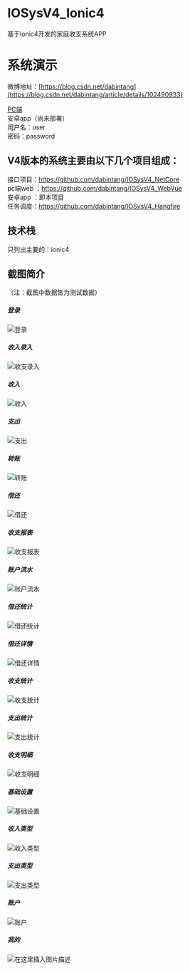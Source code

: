 # IOSysV4_Ionic4
基于Ionic4开发的家庭收支系统APP

# 系统演示 
微博地址：[https://blog.csdn.net/dabintang](https://blog.csdn.net/dabintang/article/details/102490933)   

[PC端](http://172.81.235.6:20002)  
安卓app（尚未部署）  
用户名：user  
密码：password  

## V4版本的系统主要由以下几个项目组成：  
接口项目：https://github.com/dabintang/IOSysV4_NetCore   
pc端web ：https://github.com/dabintang/IOSysV4_WebVue  
安卓app ：即本项目  
任务调度：https://github.com/dabintang/IOSysV4_Hangfire   

## 技术栈  
只列出主要的：ionic4  

## 截图简介  
（注：截图中数据皆为测试数据）  
##### 登录
![登录](https://img-blog.csdnimg.cn/20191010215528901.png?x-oss-process=image/watermark,type_ZmFuZ3poZW5naGVpdGk,shadow_10,text_aHR0cHM6Ly9ibG9nLmNzZG4ubmV0L2RhYmludGFuZw==,size_16,color_FFFFFF,t_70)
##### 收入录入
![收支录入](https://img-blog.csdnimg.cn/20191010215602469.png?x-oss-process=image/watermark,type_ZmFuZ3poZW5naGVpdGk,shadow_10,text_aHR0cHM6Ly9ibG9nLmNzZG4ubmV0L2RhYmludGFuZw==,size_16,color_FFFFFF,t_70)
##### 收入
![收入](https://img-blog.csdnimg.cn/20191010215634453.png?x-oss-process=image/watermark,type_ZmFuZ3poZW5naGVpdGk,shadow_10,text_aHR0cHM6Ly9ibG9nLmNzZG4ubmV0L2RhYmludGFuZw==,size_16,color_FFFFFF,t_70)
##### 支出
![支出](https://img-blog.csdnimg.cn/20191010215654178.png?x-oss-process=image/watermark,type_ZmFuZ3poZW5naGVpdGk,shadow_10,text_aHR0cHM6Ly9ibG9nLmNzZG4ubmV0L2RhYmludGFuZw==,size_16,color_FFFFFF,t_70)
##### 转账
![转账](https://img-blog.csdnimg.cn/20191010215721622.png?x-oss-process=image/watermark,type_ZmFuZ3poZW5naGVpdGk,shadow_10,text_aHR0cHM6Ly9ibG9nLmNzZG4ubmV0L2RhYmludGFuZw==,size_16,color_FFFFFF,t_70)
##### 借还
![借还](https://img-blog.csdnimg.cn/20191010215739133.png?x-oss-process=image/watermark,type_ZmFuZ3poZW5naGVpdGk,shadow_10,text_aHR0cHM6Ly9ibG9nLmNzZG4ubmV0L2RhYmludGFuZw==,size_16,color_FFFFFF,t_70)
##### 收支报表
![收支报表](https://img-blog.csdnimg.cn/20191010215757579.png?x-oss-process=image/watermark,type_ZmFuZ3poZW5naGVpdGk,shadow_10,text_aHR0cHM6Ly9ibG9nLmNzZG4ubmV0L2RhYmludGFuZw==,size_16,color_FFFFFF,t_70)
##### 账户流水
![账户流水](https://img-blog.csdnimg.cn/20191010215815800.png?x-oss-process=image/watermark,type_ZmFuZ3poZW5naGVpdGk,shadow_10,text_aHR0cHM6Ly9ibG9nLmNzZG4ubmV0L2RhYmludGFuZw==,size_16,color_FFFFFF,t_70)
##### 借还统计
![借还统计](https://img-blog.csdnimg.cn/20191010215842352.png?x-oss-process=image/watermark,type_ZmFuZ3poZW5naGVpdGk,shadow_10,text_aHR0cHM6Ly9ibG9nLmNzZG4ubmV0L2RhYmludGFuZw==,size_16,color_FFFFFF,t_70)
##### 借还详情
![借还详情](https://img-blog.csdnimg.cn/20191010215901876.png?x-oss-process=image/watermark,type_ZmFuZ3poZW5naGVpdGk,shadow_10,text_aHR0cHM6Ly9ibG9nLmNzZG4ubmV0L2RhYmludGFuZw==,size_16,color_FFFFFF,t_70)
##### 收支统计
![收支统计](https://img-blog.csdnimg.cn/2019101021592261.png?x-oss-process=image/watermark,type_ZmFuZ3poZW5naGVpdGk,shadow_10,text_aHR0cHM6Ly9ibG9nLmNzZG4ubmV0L2RhYmludGFuZw==,size_16,color_FFFFFF,t_70)
##### 支出统计
![支出统计](https://img-blog.csdnimg.cn/20191010215942449.png?x-oss-process=image/watermark,type_ZmFuZ3poZW5naGVpdGk,shadow_10,text_aHR0cHM6Ly9ibG9nLmNzZG4ubmV0L2RhYmludGFuZw==,size_16,color_FFFFFF,t_70)
##### 收支明细
![收支明细](https://img-blog.csdnimg.cn/20191010220011492.png?x-oss-process=image/watermark,type_ZmFuZ3poZW5naGVpdGk,shadow_10,text_aHR0cHM6Ly9ibG9nLmNzZG4ubmV0L2RhYmludGFuZw==,size_16,color_FFFFFF,t_70)
##### 基础设置
![基础设置](https://img-blog.csdnimg.cn/20191010220043836.png?x-oss-process=image/watermark,type_ZmFuZ3poZW5naGVpdGk,shadow_10,text_aHR0cHM6Ly9ibG9nLmNzZG4ubmV0L2RhYmludGFuZw==,size_16,color_FFFFFF,t_70)
##### 收入类型
![收入类型](https://img-blog.csdnimg.cn/20191010220105231.png?x-oss-process=image/watermark,type_ZmFuZ3poZW5naGVpdGk,shadow_10,text_aHR0cHM6Ly9ibG9nLmNzZG4ubmV0L2RhYmludGFuZw==,size_16,color_FFFFFF,t_70)
##### 支出类型
![支出类型](https://img-blog.csdnimg.cn/20191010220124709.png?x-oss-process=image/watermark,type_ZmFuZ3poZW5naGVpdGk,shadow_10,text_aHR0cHM6Ly9ibG9nLmNzZG4ubmV0L2RhYmludGFuZw==,size_16,color_FFFFFF,t_70)
##### 账户
![账户](https://img-blog.csdnimg.cn/20191010220142978.png?x-oss-process=image/watermark,type_ZmFuZ3poZW5naGVpdGk,shadow_10,text_aHR0cHM6Ly9ibG9nLmNzZG4ubmV0L2RhYmludGFuZw==,size_16,color_FFFFFF,t_70)
##### 我的
![在这里插入图片描述](https://img-blog.csdnimg.cn/20191010220159992.png?x-oss-process=image/watermark,type_ZmFuZ3poZW5naGVpdGk,shadow_10,text_aHR0cHM6Ly9ibG9nLmNzZG4ubmV0L2RhYmludGFuZw==,size_16,color_FFFFFF,t_70)
